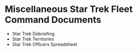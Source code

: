 # Miscellaneous Star Trek Fleet Command Documents

- Star Trek Debriefing
- Star Trek Territories
- Star Trek Officers Spreadsheet